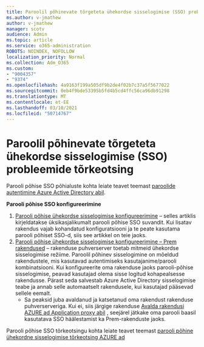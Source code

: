 ```yaml
---
title: Paroolil põhinevate tõrgeteta ühekordse sisselogimise (SSO) probleemide tõrkeotsing
ms.author: v-jmathew
author: v-jmathew
manager: scotv
audience: Admin
ms.topic: article
ms.service: o365-administration
ROBOTS: NOINDEX, NOFOLLOW
localization_priority: Normal
ms.collection: Adm_O365
ms.custom:
- "9004357"
- "9374"
ms.openlocfilehash: 4a9163f199a505df9b2de4f02b7c37a5f5677022
ms.sourcegitcommit: 0eb4f9bde53395b5fd4b5cd4ffc56ca96db91298
ms.translationtype: MT
ms.contentlocale: et-EE
ms.lasthandoff: 03/10/2021
ms.locfileid: "50714767"
---
```

# <a name="troubleshoot-password-based-seamless-single-sign-on-sso-issues"></a>Paroolil põhinevate tõrgeteta ühekordse sisselogimise (SSO) probleemide tõrkeotsing

Parooli põhise SSO põhialuste kohta leiate teavet teemast [paroolide autentimine Azure Active Directory abil](https://docs.microsoft.com/azure/active-directory/fundamentals/auth-password-based-sso).

**Parooli põhise SSO konfigureerimine**

1. [Parooli põhise ühekordse sisselogimise konfigureerimine](https://docs.microsoft.com/azure/active-directory/manage-apps/configure-password-single-sign-on-non-gallery-applications) – selles artiklis kirjeldatakse üksikasjalikumalt parooli põhise SSO suvandit. Kui lisatav rakendus vajab kohandatud konfiguratsiooni ja te peate kasutama parooli põhiset SSO-d, siis see artikkel on teie jaoks.
2. [Parooli põhise ühekordse sisselogimise konfigureerimine – Prem rakendused](https://docs.microsoft.com/azure/active-directory/manage-apps/application-proxy-configure-single-sign-on-password-vaulting) – rakenduse puhverserver toetab mitmeid ühekordse sisselogimise režiime. Paroolil põhinev sisselogimine on mõeldud rakendustele, mis kasutavad autentimiseks kasutajanime/parooli kombinatsiooni. Kui konfigureerite oma rakenduse jaoks parooli-põhise sisselogimise, peavad kasutajad olema sisse logitud kohapealsesse rakendusse. Pärast seda salvestab Azure Active Directory sisselogimise teabe ja annab selle automaatselt rakendusele, kui kasutajad pääsevad sellele eemalt.
    - Sa peaksid juba avaldanud ja katsetanud oma rakendust rakenduse puhverserveriga. Kui ei, siis järgige rakenduse [Avalda rakendusi AZURE ad Application proxy abil](https://docs.microsoft.com/azure/active-directory/manage-apps/application-proxy-add-on-premises-application) , seejärel jätkake oma parooli baasil kasutatava SSO häälestamist ka Prem-rakenduste jaoks.

Parooli põhise SSO tõrkeotsingu kohta leiate teavet teemast [parooli põhine ühekordne sisselogimise tõrkeotsing AZURE ad](https://docs.microsoft.com/azure/active-directory/manage-apps/troubleshoot-password-based-sso)
